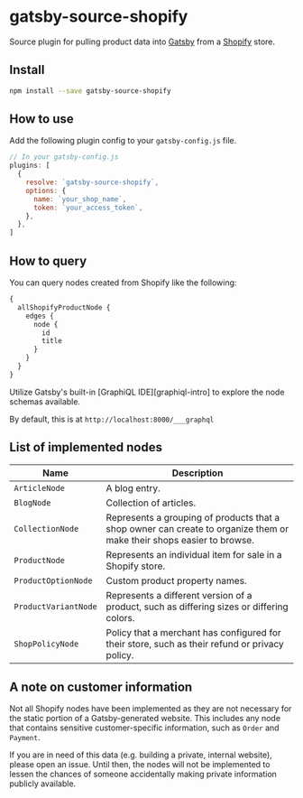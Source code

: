 # gatsby-source-shopify

Source plugin for pulling product data into [Gatsby][gatsby] from a
[Shopify][shopify] store.

## Install

```sh
npm install --save gatsby-source-shopify
```

## How to use

Add the following plugin config to your `gatsby-config.js` file.

```js
// In your gatsby-config.js
plugins: [
  {
    resolve: `gatsby-source-shopify`,
    options: {
      name: `your_shop_name`,
      token: `your_access_token`,
    },
  },
]
```

## How to query

You can query nodes created from Shopify like the following:

```graphql
{
  allShopifyProductNode {
    edges {
      node {
        id
        title
      }
    }
  }
}
```

Utilize Gatsby's built-in [GraphiQL IDE][graphiql-intro] to explore the node schemas available.

By default, this is at `http://localhost:8000/___graphql`

## List of implemented nodes

| Name                 | Description                                                                                                           |
| -------------------- | --------------------------------------------------------------------------------------------------------------------- |
| `ArticleNode`        | A blog entry.                                                                                                         |
| `BlogNode`           | Collection of articles.                                                                                               |
| `CollectionNode`     | Represents a grouping of products that a shop owner can create to organize them or make their shops easier to browse. |
| `ProductNode`        | Represents an individual item for sale in a Shopify store.                                                            |
| `ProductOptionNode`  | Custom product property names.                                                                                        |
| `ProductVariantNode` | Represents a different version of a product, such as differing sizes or differing colors.                             |
| `ShopPolicyNode`     | Policy that a merchant has configured for their store, such as their refund or privacy policy.                        |

## A note on customer information

Not all Shopify nodes have been implemented as they are not necessary for the
static portion of a Gatsby-generated website. This includes any node that
contains sensitive customer-specific information, such as `Order` and
`Payment`.

If you are in need of this data (e.g. building a private, internal website),
please open an issue. Until then, the nodes will not be implemented to lessen
the chances of someone accidentally making private information publicly
available.

[gatsby]: https://gatsby.org
[shopify]: https://shopify.com
[graphql-intro]: https://medium.com/the-graphqlhub/graphiql-graphql-s-killer-app-9896242b2125
